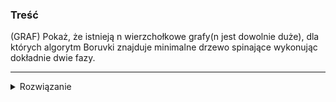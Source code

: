 ### Treść
(GRAF)
Pokaż, że istnieją n wierzchołkowe grafy(n jest dowolnie duże), dla których algorytm Boruvki znajduje minimalne drzewo spinające wykonując dokładnie dwie fazy.


------
<details><summary>Rozwiązanie</summary>
<p>
    
![](https://i.imgur.com/o57yRhH.png)


